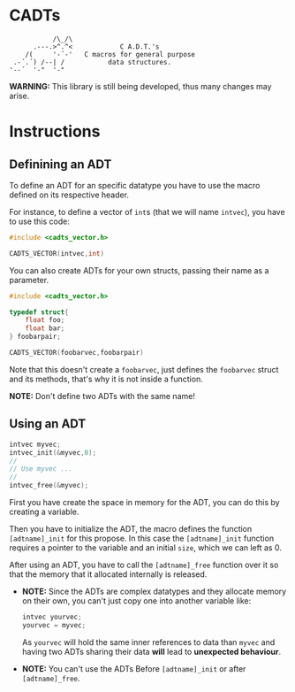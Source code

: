 # CADTs

```
           /\_/\
      .---.>^.^<            C A.D.T.'s
    /(     '-´-'   C macros for general purpose
 .-´.´) /--| /           data structures.
'--´  '-"  '-"  
```

**WARNING:** This library is still being developed, thus many changes may arise.

# Instructions

## Definining an ADT

To define an ADT for an specific datatype you have to use the macro defined on its respective header.

For instance, to define a vector of `int`s (that we will name `intvec`), you have to use this code:

```c
#include <cadts_vector.h>

CADTS_VECTOR(intvec,int)
```

You can also create ADTs for your own structs, passing their name as a parameter.

```c
#include <cadts_vector.h>

typedef struct{
    float foo;
    float bar;
} foobarpair;

CADTS_VECTOR(foobarvec,foobarpair)
```

Note that this doesn't create a `foobarvec`, just defines the `foobarvec` struct and its methods, that's why it is not inside a function.

**NOTE:** Don't define two ADTs with the same name!

## Using an ADT

```c
intvec myvec;
intvec_init(&myvec,0);
//
// Use myvec ...
//
intvec_free(&myvec);
```

First you have create the space in memory for the ADT, you can do this by creating a variable.

Then you have to initialize the ADT, the macro defines the function `[adtname]_init` for this propose. In this case the `[adtname]_init` function requires a pointer to the variable and an initial `size`, which we can left as 0.

After using an ADT, you have to call the `[adtname]_free` function over it so that the memory that it allocated internally is released.

* **NOTE:** Since the ADTs are complex datatypes and they allocate memory on their own, you can't just copy one into another variable like:

    ```c
    intvec yourvec;
    yourvec = myvec;
    ```

    As `yourvec` will hold the same inner references to data than `myvec` and having two ADTs sharing their data **will** lead to **unexpected behaviour**.


* **NOTE:** You can't use the ADTs Before `[adtname]_init` or after `[adtname]_free`.
